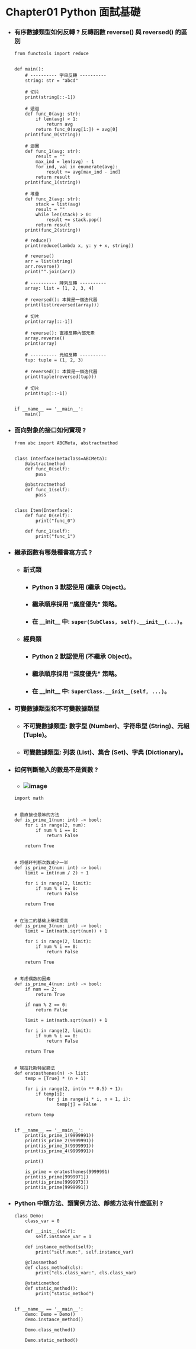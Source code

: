 Chapter01 Python 面試基礎
=====
* ### 有序數據類型如何反轉 ? 反轉函數 reverse() 與 reversed() 的區別
    ```
    from functools import reduce


    def main():
        # ---------- 字串反轉 ----------
        string: str = "abcd"

        # 切片
        print(string[::-1])

        # 遞迴
        def func_0(avg: str):
            if len(avg) < 1:
                return avg
            return func_0(avg[1:]) + avg[0]
        print(func_0(string))

        # 迴圈
        def func_1(avg: str):
            result = ""
            max_ind = len(avg) - 1
            for ind, val in enumerate(avg):
                result += avg[max_ind - ind]
            return result
        print(func_1(string))

        # 堆疊
        def func_2(avg: str):
            stack = list(avg)
            result = ""
            while len(stack) > 0:
                result += stack.pop()
            return result
        print(func_2(string))

        # reduce()
        print(reduce(lambda x, y: y + x, string))

        # reverse()
        arr = list(string)
        arr.reverse()
        print("".join(arr))

        # ---------- 陣列反轉 ----------
        array: list = [1, 2, 3, 4]

        # reversed(): 本質是一個迭代器
        print(list(reversed(array)))

        # 切片
        print(array[::-1])

        # reverse(): 直接反轉內部元素
        array.reverse()
        print(array)

        # ---------- 元組反轉 ----------
        tup: tuple = (1, 2, 3)

        # reversed(): 本質是一個迭代器
        print(tuple(reversed(tup)))

        # 切片
        print(tup[::-1])


    if __name__ == '__main__':
        main()
    ```
* ### 面向對象的接口如何實現 ?
    ```
    from abc import ABCMeta, abstractmethod


    class Interface(metaclass=ABCMeta):
        @abstractmethod
        def func_0(self):
            pass

        @abstractmethod
        def func_1(self):
            pass


    class Item(Interface):
        def func_0(self):
            print("func_0")

        def func_1(self):
            print("func_1")
    ```
* ### 繼承函數有哪幾種書寫方式 ?
    * ### 新式類
        * ### Python 3 默認使用 (繼承 Object)。
        * ### 繼承順序採用 "廣度優先" 策略。
        * ### 在 \_\_init\_\_ 中: ```super(SubClass, self).__init__(...)```。
    * ### 經典類
        * ### Python 2 默認使用 (不繼承 Object)。
        * ### 繼承順序採用 "深度優先" 策略。
        * ### 在 \_\_init\_\_ 中: ```SuperClass.__init__(self, ...)```。
* ### 可變數據類型和不可變數據類型
    * ### 不可變數據類型: 數字型 (Number)、字符串型 (String)、元組 (Tuple)。
    * ### 可變數據類型: 列表 (List)、集合 (Set)、字典 (Dictionary)。
* ### 如何判斷輸入的數是不是質數 ?
    * ### ![image](https://gitlab.com/ChiangWei/main/-/raw/master/PythonInterview/Chapter01/eratosthenes.gif)
    ```
    import math


    # 最直接也最笨的方法
    def is_prime_1(num: int) -> bool:
        for i in range(2, num):
            if num % i == 0:
                return False

        return True


    # 将循环判断次数减少一半
    def is_prime_2(num: int) -> bool:
        limit = int(num / 2) + 1

        for i in range(2, limit):
            if num % i == 0:
                return False

        return True


    # 在法二的基础上继续提高
    def is_prime_3(num: int) -> bool:
        limit = int(math.sqrt(num)) + 1

        for i in range(2, limit):
            if num % i == 0:
                return False

        return True


    # 考虑偶数的因素
    def is_prime_4(num: int) -> bool:
        if num == 2:
            return True

        if num % 2 == 0:
            return False

        limit = int(math.sqrt(num)) + 1

        for i in range(2, limit):
            if num % i == 0:
                return False

        return True


    # 埃拉托斯特尼篩法
    def eratosthenes(n) -> list:
        temp = [True] * (n + 1)

        for i in range(2, int(n ** 0.5) + 1):
            if temp[i]:
                for j in range(i * i, n + 1, i):
                    temp[j] = False
        
        return temp


    if __name__ == '__main__':
        print(is_prime_1(9999991))
        print(is_prime_2(9999991))
        print(is_prime_3(9999991))
        print(is_prime_4(9999991))

        print()

        is_prime = eratosthenes(9999991)
        print(is_prime[9999971])
        print(is_prime[9999973])
        print(is_prime[9999991])
    ```
* ### Python 中類方法、類實例方法、靜態方法有什麼區別 ?
    ```
    class Demo:
        class_var = 0

        def __init__(self):
            self.instance_var = 1

        def instance_method(self):
            print("self.num:", self.instance_var)

        @classmethod
        def class_method(cls):
            print("cls.class_var:", cls.class_var)

        @staticmethod
        def static_method():
            print("static_method")


    if __name__ == '__main__':
        demo: Demo = Demo()
        demo.instance_method()

        Demo.class_method()

        Demo.static_method()
    ```
<br />
